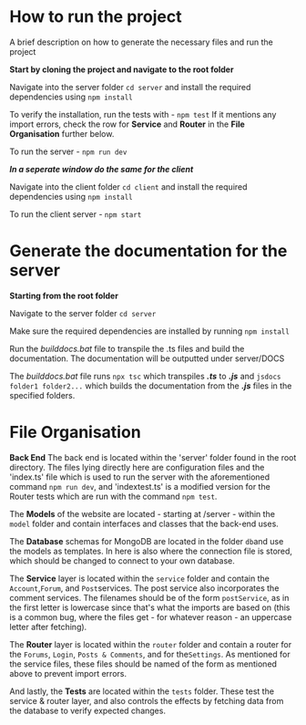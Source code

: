

# How to run the project
A brief description on how to generate the necessary files and run the project

**Start by cloning the project and navigate to the root folder**

Navigate into the server folder ```cd server``` and install the required dependencies using  ```npm install```

To verify the installation, run the tests with - ```npm test```
If it mentions any import errors, check the row for **Service** and **Router** in the **File Organisation** further below.

To run the server - ```npm run dev```


***In a seperate window do the same for the client***

Navigate into the client folder ```cd client``` and install the required dependencies using ```npm install```

To run the client server - ```npm start```


# Generate the documentation for the server
**Starting from the root folder**

Navigate to the server folder ```cd server```

Make sure the required dependencies are installed by running ```npm install```

Run the *builddocs.bat* file to transpile the .ts files and build the documentation.
The documentation will be outputted under server/DOCS

The *builddocs.bat* file runs ```npx tsc``` which transpiles ***.ts*** to ***.js*** and ```jsdocs folder1 folder2...``` which builds the documentation from the ***.js*** files in the specified folders.

# File Organisation


**Back End**
The back end is located within the 'server' folder found in the root directory. The files lying directly here are configuration files and the 'index.ts' file which is used to run the server with the aforementioned command ```npm run dev```, and 'indextest.ts' is a modified version for the Router tests which are run with the command ```npm test```.

The **Models** of the website are located - starting at /server - within the ```model``` folder and contain interfaces and classes that the back-end uses.

The **Database** schemas for MongoDB are located in the folder ```db```and use the models as templates. In here is also where the connection file is stored, which should be changed to connect to your own database.

The **Service** layer is located within the ```service``` folder and contain the ```Account```,```Forum```, and ```Post```services. The post service also incorporates the comment services. The filenames should be of the form ```postService```, as in the first letter is lowercase since that's what the imports are based on (this is a common bug, where the files get - for whatever reason - an uppercase letter after fetching).

The **Router** layer is located within the ```router``` folder and contain a router for the ```Forums```, ```Login```, ```Posts & Comments```, and for the```Settings```. As mentioned for the service files, these files should be named of the form as mentioned above to prevent import errors.

And lastly, the **Tests** are located within the ```tests``` folder. These test the service & router layer, and also controls the effects by fetching data from the database to verify expected changes.
